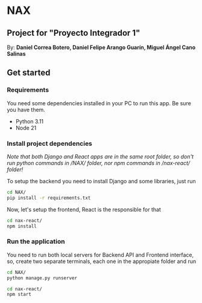 # NAX
## Project for "Proyecto Integrador 1"
By: **Daniel Correa Botero, Daniel Felipe Arango Guarín, Miguel Ángel Cano Salinas**

## Get started

### Requirements
You need some dependencies installed in your PC to run this app. Be sure you have them.
- Python 3.11
- Node 21

### Install project dependencies
 *Note that both Django and React apps are in the same root folder, so don't run python commands in /NAX/ folder, nor npm commands in /nax-react/ folder!*

To setup the backend you need to install Django and some libraries, just run
```bash
cd NAX/
pip install -r requirements.txt
```
Now, let's setup the frontend, React is the responsible for that
```bash
cd nax-react/
npm install
```

### Run the application
You need to run both local servers for Backend API and Frontend interface, so, create two separate terminals, each one in the appropiate folder and run
```bash
cd NAX/
python manage.py runserver
```
```bash
cd nax-react/
npm start
```
